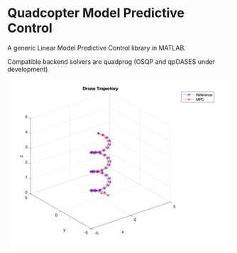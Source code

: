 # Quadcopter Model Predictive Control
A generic Linear Model Predictive Control library in MATLAB. 

Compatible backend solvers are quadprog (OSQP and qpOASES under development)

![Linear MPC Tracking](images/LinearMPCTracking.png)
